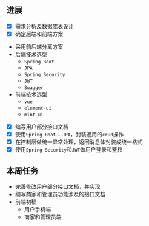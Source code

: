## 进展
- [x] 需求分析及数据库表设计
- [x] 确定后端和前端方案
- 采用前后端分离方案
- 后端技术选型
	- `Spring Boot`
	- `JPA`
	- `Spring Security`
	- `JWT`
	- `Swagger`
- 前端技术选型
	- `vue`
	- `element-ui`
	- `mint-ui`
- [x] 编写用户部分接口文档
- [x] 使用`Spring Boot` + `JPA`，封装通用的`crud`操作
- [x] 在控制层做统一异常处理，返回消息体封装成统一格式
- [x] 使用`Spring Security`和`JWT`做用户登录和鉴权
## 本周任务
- 完善修改用户部分接口文档，并实现
- 编写商家和管理员功能涉及的接口文档
- 前端初稿
	- 用户手机端
	- 商家和管理员端

<!--stackedit_data:
eyJoaXN0b3J5IjpbLTE1OTE4MDU2MjAsLTM0NjQzNzQwNSw2ND
cwODkyOTVdfQ==
-->